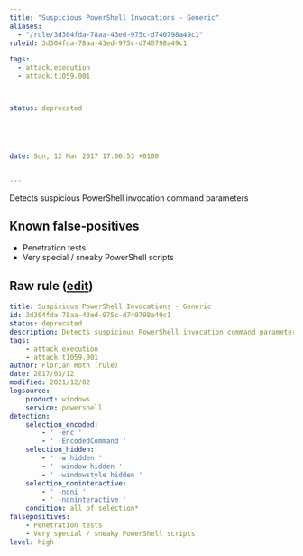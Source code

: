 ```yaml
---
title: "Suspicious PowerShell Invocations - Generic"
aliases:
  - "/rule/3d304fda-78aa-43ed-975c-d740798a49c1"
ruleid: 3d304fda-78aa-43ed-975c-d740798a49c1

tags:
  - attack.execution
  - attack.t1059.001



status: deprecated





date: Sun, 12 Mar 2017 17:06:53 +0100


---
```


Detects suspicious PowerShell invocation command parameters

<!--more-->


## Known false-positives

* Penetration tests
* Very special / sneaky PowerShell scripts




## Raw rule ([edit](https://github.com/SigmaHQ/sigma/edit/master/rules/windows/deprecated/powershell_suspicious_invocation_generic.yml))
```yaml
title: Suspicious PowerShell Invocations - Generic
id: 3d304fda-78aa-43ed-975c-d740798a49c1
status: deprecated
description: Detects suspicious PowerShell invocation command parameters
tags:
    - attack.execution
    - attack.t1059.001
author: Florian Roth (rule)
date: 2017/03/12
modified: 2021/12/02
logsource:
    product: windows
    service: powershell
detection:
    selection_encoded:
        - ' -enc '
        - ' -EncodedCommand '
    selection_hidden:
        - ' -w hidden '
        - ' -window hidden '
        - ' -windowstyle hidden '
    selection_noninteractive:
        - ' -noni '
        - ' -noninteractive '
    condition: all of selection*
falsepositives:
    - Penetration tests
    - Very special / sneaky PowerShell scripts
level: high

```
